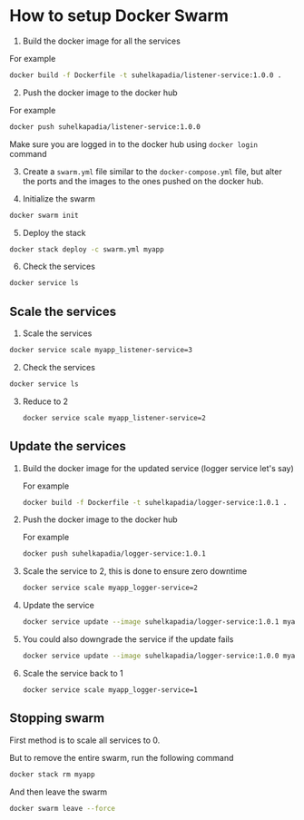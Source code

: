 # How to setup Docker Swarm

1. Build the docker image for all the services

  For example
  ```bash
  docker build -f Dockerfile -t suhelkapadia/listener-service:1.0.0 .
  ```

2. Push the docker image to the docker hub

  For example
  ```bash
  docker push suhelkapadia/listener-service:1.0.0
  ```

  Make sure you are logged in to the docker hub using `docker login` command

3. Create a `swarm.yml` file similar to the `docker-compose.yml` file, but alter the ports and the images to the ones pushed on the docker hub.

4. Initialize the swarm

  ```bash
  docker swarm init
  ```

5. Deploy the stack

  ```bash
  docker stack deploy -c swarm.yml myapp
  ```

6. Check the services

  ```bash
  docker service ls
  ```

## Scale the services

1. Scale the services

  ```bash
  docker service scale myapp_listener-service=3
  ```

2. Check the services

  ```bash
  docker service ls
  ```

3. Reduce to 2

    ```bash
    docker service scale myapp_listener-service=2
    ```

## Update the services

1. Build the docker image for the updated service (logger service let's say)

    For example
    ```bash
    docker build -f Dockerfile -t suhelkapadia/logger-service:1.0.1 .
    ```

2. Push the docker image to the docker hub

    For example
    ```bash
    docker push suhelkapadia/logger-service:1.0.1
    ```

3. Scale the service to 2, this is done to ensure zero downtime

    ```bash
    docker service scale myapp_logger-service=2
    ```

3. Update the service

    ```bash
    docker service update --image suhelkapadia/logger-service:1.0.1 myapp_logger-service
    ```

4. You could also downgrade the service if the update fails

    ```bash
    docker service update --image suhelkapadia/logger-service:1.0.0 myapp_logger-service
    ```

5. Scale the service back to 1

    ```bash
    docker service scale myapp_logger-service=1
    ```

## Stopping swarm

First method is to scale all services to 0.

But to remove the entire swarm, run the following command

```bash
docker stack rm myapp
```

And then leave the swarm

```bash
docker swarm leave --force
```
